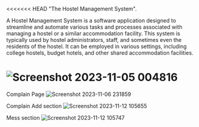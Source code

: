 <<<<<<< HEAD
"The Hostel Management System".

A Hostel Management System is a software application designed to streamline and automate various tasks and processes associated with managing a hostel or a similar accommodation facility. This system is typically used by hostel administrators, staff, and sometimes even the residents of the hostel. It can be employed in various settings, including college hostels, budget hotels, and other shared accommodation facilities.

![Screenshot 2023-11-05 004816](https://github.com/Tushargoyal23/Hostel_Mgmt/assets/98150017/17f2a293-4b26-4806-8bf9-6e4e627b5215)
=======

Complain Page 
![Screenshot 2023-11-06 231859](https://github.com/Tushargoyal23/Hostel_Mgmt/assets/98150017/bd66e420-320d-4df4-a0ca-0a3e58ec9ac9)

Complain Add section
![Screenshot 2023-11-12 105655](https://github.com/Tushargoyal23/Hostel_Mgmt/assets/98150017/65917907-766d-47bc-9cab-4fd0286d1a36)

Mess section 
![Screenshot 2023-11-12 105747](https://github.com/Tushargoyal23/Hostel_Mgmt/assets/98150017/f2b32402-c422-47ba-94c0-ab141ababe17)
